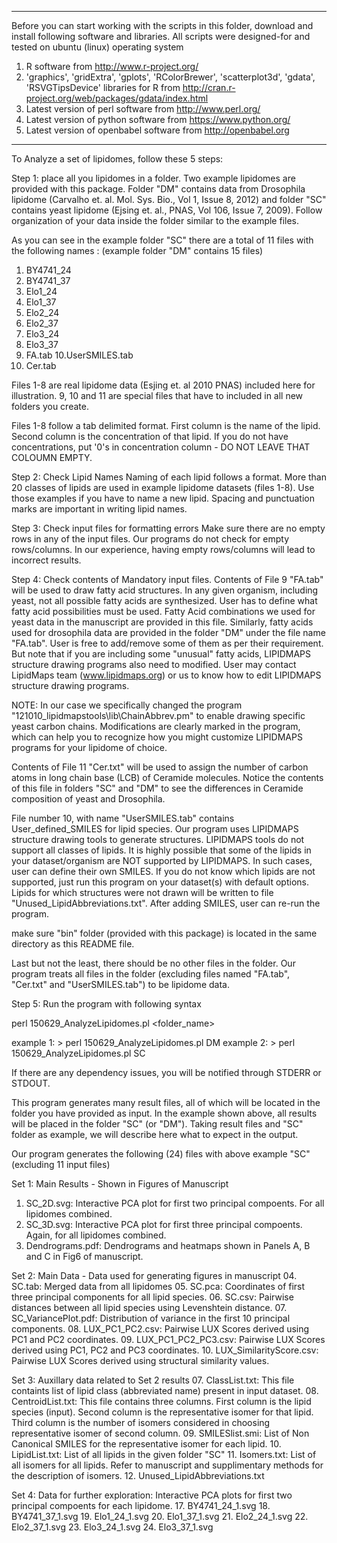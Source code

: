 -------------------------------------------------------------
Before you can start working with the scripts in this folder, download and install following software and libraries. All scripts were designed-for and tested on ubuntu (linux) operating system

1. R software from http://www.r-project.org/
2. 'graphics', 'gridExtra', 'gplots', 'RColorBrewer', 'scatterplot3d', 'gdata', 'RSVGTipsDevice' libraries for R from http://cran.r-project.org/web/packages/gdata/index.html
5. Latest version of perl software from http://www.perl.org/
6. Latest version of python software from https://www.python.org/
7. Latest version of openbabel software from http://openbabel.org

-------------------------------------------------------------

To Analyze a set of lipidomes, follow these 5 steps:

Step 1: place all you lipidomes in a folder. Two example lipidomes are provided with this package. Folder "DM" contains data from Drosophila lipidome (Carvalho et. al. Mol. Sys. Bio., Vol 1, Issue 8, 2012) and folder "SC" contains yeast lipidome (Ejsing et. al., PNAS, Vol 106, Issue 7, 2009). Follow organization of your data inside the folder similar to the example files.

As you can see in the example folder "SC" there are a total of 11 files with the following names :
(example folder "DM" contains 15 files)

1. BY4741_24
2. BY4741_37
3. Elo1_24
4. Elo1_37
5. Elo2_24
6. Elo2_37
7. Elo3_24
8. Elo3_37
9. FA.tab
10.UserSMILES.tab
11. Cer.tab

Files 1-8 are real lipidome data (Esjing et. al 2010 PNAS) included here for illustration. 
9, 10 and 11 are special files that have to included in all new folders you create.

Files 1-8 follow a tab delimited format. First column is the name of the lipid. Second column is the concentration of that lipid. If you do not have concentrations, put '0's in concentration column - DO NOT LEAVE THAT COLOUMN EMPTY.

Step 2: Check Lipid Names
Naming of each lipid follows a format. More than 20 classes of lipids are used in example lipidome datasets (files 1-8). Use those examples if you have to name a new lipid. Spacing and punctuation marks are important in writing lipid names.

Step 3: Check input files for formatting errors
Make sure there are no empty rows in any of the input files. Our programs do not check for empty rows/columns. In our experience, having empty rows/columns will lead to incorrect results.

Step 4: Check contents of Mandatory input files.
Contents of File 9 "FA.tab" will be used to draw fatty acid structures. In any given organism, including yeast, not all possible fatty acids are synthesized. User has to define what fatty acid possibilities must be used. Fatty Acid combinations we used for yeast data in the manuscript are provided in this file. Similarly, fatty acids used for drosophila data are provided in the folder "DM" under the file name "FA.tab". User is free to add/remove some of them as per their requirement. But note that if you are including some "unusual" fatty acids, LIPIDMAPS structure drawing programs also need to modified. User may contact LipidMaps team (www.lipidmaps.org) or us to know how to edit LIPIDMAPS structure drawing programs.

NOTE: In our case we specifically changed the program "121010_lipidmapstools\lib\ChainAbbrev.pm" to enable drawing specific yeast carbon chains. Modifications are clearly marked in the program, which can help you to recognize how you might customize LIPIDMAPS programs for your lipidome of choice.

Contents of File 11 "Cer.txt" will be used to assign the number of carbon atoms in long chain base (LCB) of Ceramide molecules. Notice the contents of this file in folders "SC" and "DM" to see the differences in Ceramide composition of yeast and Drosophila.

File number 10, with name "UserSMILES.tab" contains User_defined_SMILES for lipid species. Our program uses LIPIDMAPS structure drawing tools to generate structures. LIPIDMAPS tools do not support all classes of lipids.  It is highly possible that some of the lipids in your dataset/organism are NOT supported by LIPIDMAPS. In such cases, user can define their own SMILES. If you do not know which lipids are not supported, just run this program on your dataset(s) with default options. Lipids for which structures were not drawn will be written to file "Unused_LipidAbbreviations.txt". After adding SMILES, user can re-run the program.

make sure "bin" folder (provided with this package) is located in the same directory as this README file.

Last but not the least, there should be no other files in the folder. Our program treats all files in the folder (excluding files named "FA.tab", "Cer.txt" and "UserSMILES.tab") to be lipidome data.

Step 5: Run the program with following syntax

perl 150629_AnalyzeLipidomes.pl <folder_name> 

example 1: > perl 150629_AnalyzeLipidomes.pl DM
example 2: > perl 150629_AnalyzeLipidomes.pl SC

If there are any dependency issues, you will be notified through STDERR or STDOUT.

This program generates many result files, all of which will be located in the folder you have provided as input. In the example shown above, all results will be placed in the folder "SC" (or "DM"). Taking result files and "SC" folder as example, we will describe here what to expect in the output. 

Our program generates the following (24) files with above example "SC" (excluding 11 input files)

Set 1: Main Results - Shown in Figures of Manuscript
01. SC_2D.svg: Interactive PCA plot for first two principal compoents. For all lipidomes combined.
02. SC_3D.svg: Interactive PCA plot for first three principal compoents. Again, for all lipidomes combined.
03. Dendrograms.pdf: Dendrograms and heatmaps shown in Panels A, B and C in Fig6 of manuscript. 

Set 2: Main Data - Data used for generating figures in manuscript
04. SC.tab: Merged data from all lipidomes
05. SC.pca: Coordinates of first three principal components for all lipid species.
06. SC.csv: Pairwise distances between all lipid species using Levenshtein distance.
07. SC_VariancePlot.pdf: Distribution of variance in the first 10 principal components.
08. LUX_PC1_PC2.csv: Pairwise LUX Scores derived using PC1 and PC2 coordinates.
09. LUX_PC1_PC2_PC3.csv: Pairwise LUX Scores derived using PC1, PC2 and PC3 coordinates. 
10. LUX_SimilarityScore.csv: Pairwise LUX Scores derived using structural similarity values.

Set 3: Auxillary data related to Set 2 results
07. ClassList.txt: This file containts list of lipid class (abbreviated name) present in input dataset. 
08. CentroidList.txt: This file contains three columns. First column is the lipid species (input). Second column is the representative isomer for that lipid. Third column is the number of isomers considered in choosing representative isomer of second column.
09. SMILESlist.smi: List of Non Canonical SMILES for the representative isomer for each lipid.
10. LipidList.txt: List of all lipids in the given folder "SC"
11. Isomers.txt: List of all isomers for all lipids. Refer to manuscript and supplimentary methods for the description of isomers.
12. Unused_LipidAbbreviations.txt

Set 4: Data for further exploration: Interactive PCA plots for first two principal compoents for each lipidome. 
17. BY4741_24_1.svg
18. BY4741_37_1.svg
19. Elo1_24_1.svg
20. Elo1_37_1.svg
21. Elo2_24_1.svg
22. Elo2_37_1.svg
23. Elo3_24_1.svg
24. Elo3_37_1.svg